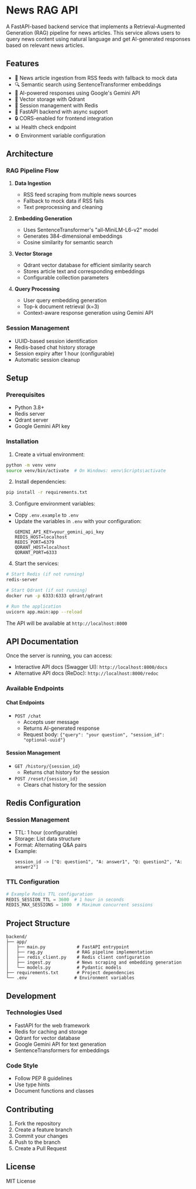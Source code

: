 # News RAG API

A FastAPI-based backend service that implements a Retrieval-Augmented Generation (RAG) pipeline for news articles. This service allows users to query news content using natural language and get AI-generated responses based on relevant news articles.

## Features

- 📰 News article ingestion from RSS feeds with fallback to mock data
- 🔍 Semantic search using SentenceTransformer embeddings
- 🤖 AI-powered responses using Google's Gemini API
- 💾 Vector storage with Qdrant
- 🔄 Session management with Redis
- 🚀 FastAPI backend with async support
- 🔒 CORS-enabled for frontend integration
- 📊 Health check endpoint
- ⚙️ Environment variable configuration

## Architecture

### RAG Pipeline Flow
1. **Data Ingestion**
   - RSS feed scraping from multiple news sources
   - Fallback to mock data if RSS fails
   - Text preprocessing and cleaning

2. **Embedding Generation**
   - Uses SentenceTransformer's "all-MiniLM-L6-v2" model
   - Generates 384-dimensional embeddings
   - Cosine similarity for semantic search

3. **Vector Storage**
   - Qdrant vector database for efficient similarity search
   - Stores article text and corresponding embeddings
   - Configurable collection parameters

4. **Query Processing**
   - User query embedding generation
   - Top-k document retrieval (k=3)
   - Context-aware response generation using Gemini API

### Session Management
- UUID-based session identification
- Redis-based chat history storage
- Session expiry after 1 hour (configurable)
- Automatic session cleanup

## Setup

### Prerequisites
- Python 3.8+
- Redis server
- Qdrant server
- Google Gemini API key

### Installation

1. Create a virtual environment:
```bash
python -m venv venv
source venv/bin/activate  # On Windows: venv\Scripts\activate
```

2. Install dependencies:
```bash
pip install -r requirements.txt
```

3. Configure environment variables:
- Copy `.env.example` to `.env`
- Update the variables in `.env` with your configuration:
  ```plaintext
  GEMINI_API_KEY=your_gemini_api_key
  REDIS_HOST=localhost
  REDIS_PORT=6379
  QDRANT_HOST=localhost
  QDRANT_PORT=6333
  ```

4. Start the services:
```bash
# Start Redis (if not running)
redis-server

# Start Qdrant (if not running)
docker run -p 6333:6333 qdrant/qdrant

# Run the application
uvicorn app.main:app --reload
```

The API will be available at `http://localhost:8000`

## API Documentation

Once the server is running, you can access:
- Interactive API docs (Swagger UI): `http://localhost:8000/docs`
- Alternative API docs (ReDoc): `http://localhost:8000/redoc`

### Available Endpoints

#### Chat Endpoints
- `POST /chat`
  - Accepts user message
  - Returns AI-generated response
  - Request body: `{"query": "your question", "session_id": "optional-uuid"}`

#### Session Management
- `GET /history/{session_id}`
  - Returns chat history for the session
- `POST /reset/{session_id}`
  - Clears chat history for the session

## Redis Configuration

### Session Management
- TTL: 1 hour (configurable)
- Storage: List data structure
- Format: Alternating Q&A pairs
- Example:
  ```
  session_id -> ["Q: question1", "A: answer1", "Q: question2", "A: answer2"]
  ```

### TTL Configuration
```python
# Example Redis TTL configuration
REDIS_SESSION_TTL = 3600  # 1 hour in seconds
REDIS_MAX_SESSIONS = 1000  # Maximum concurrent sessions
```

## Project Structure

```
backend/
├── app/
│   ├── main.py            # FastAPI entrypoint
│   ├── rag.py             # RAG pipeline implementation
│   ├── redis_client.py    # Redis client configuration
│   ├── ingest.py          # News scraping and embedding generation
│   └── models.py          # Pydantic models
├── requirements.txt       # Project dependencies
└── .env                  # Environment variables
```

## Development

### Technologies Used
- FastAPI for the web framework
- Redis for caching and storage
- Qdrant for vector database
- Google Gemini API for text generation
- SentenceTransformers for embeddings

### Code Style
- Follow PEP 8 guidelines
- Use type hints
- Document functions and classes

## Contributing

1. Fork the repository
2. Create a feature branch
3. Commit your changes
4. Push to the branch
5. Create a Pull Request

## License

MIT License 